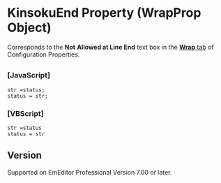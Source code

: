 # KinsokuEnd Property (WrapProp Object)

Corresponds to the **Not**
**Allowed at Line End** text box in the
[**Wrap** tab](../../dlg/properties/wrap/index) of Configuration Properties.

## 

### \[JavaScript\]

```
str =status;
status = str;
```

### \[VBScript\]

```
str =status
status = str
```

## Version

Supported on EmEditor Professional Version 7.00 or later.

